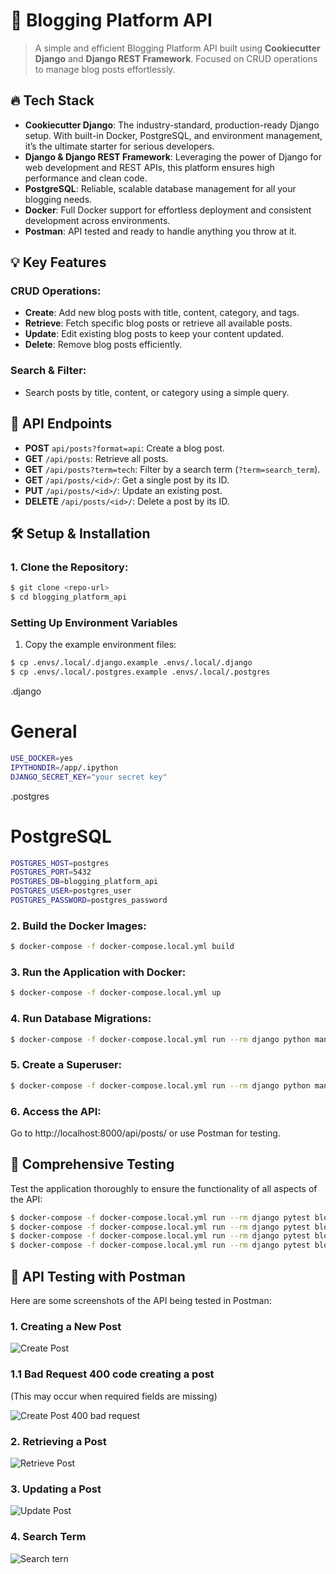 # 🚀 Blogging Platform API

> A simple and efficient Blogging Platform API built using **Cookiecutter Django** and **Django REST Framework**. Focused on CRUD operations to manage blog posts effortlessly.

## 🔥 Tech Stack

- **Cookiecutter Django**: The industry-standard, production-ready Django setup. With built-in Docker, PostgreSQL, and environment management, it’s the ultimate starter for serious developers.
- **Django & Django REST Framework**: Leveraging the power of Django for web development and REST APIs, this platform ensures high performance and clean code.
- **PostgreSQL**: Reliable, scalable database management for all your blogging needs.
- **Docker**: Full Docker support for effortless deployment and consistent development across environments.
- **Postman**: API tested and ready to handle anything you throw at it.

## 💡 Key Features

### CRUD Operations:
- **Create**: Add new blog posts with title, content, category, and tags.
- **Retrieve**: Fetch specific blog posts or retrieve all available posts.
- **Update**: Edit existing blog posts to keep your content updated.
- **Delete**: Remove blog posts efficiently.

### Search & Filter:
- Search posts by title, content, or category using a simple query.

## 🔗 API Endpoints

- **POST** `api/posts?format=api`: Create a blog post.
- **GET** `/api/posts`: Retrieve all posts.
- **GET** `/api/posts?term=tech`: Filter by a search term (`?term=search_term`).
- **GET** `/api/posts/<id>/`: Get a single post by its ID.
- **PUT** `/api/posts/<id>/`: Update an existing post.
- **DELETE** `/api/posts/<id>/`: Delete a post by its ID.

## 🛠️ Setup & Installation

### 1. Clone the Repository:
```bash
$ git clone <repo-url>
$ cd blogging_platform_api
```

### Setting Up Environment Variables

1. Copy the example environment files:

```bash
$ cp .envs/.local/.django.example .envs/.local/.django
$ cp .envs/.local/.postgres.example .envs/.local/.postgres
```

.django 

# General
```bash
USE_DOCKER=yes
IPYTHONDIR=/app/.ipython
DJANGO_SECRET_KEY="your secret key"
```

.postgres 
# PostgreSQL

```bash
POSTGRES_HOST=postgres
POSTGRES_PORT=5432
POSTGRES_DB=blogging_platform_api
POSTGRES_USER=postgres_user
POSTGRES_PASSWORD=postgres_password
```


### 2. Build the Docker Images:

```bash
$ docker-compose -f docker-compose.local.yml build
```

### 3. Run the Application with Docker:

```bash
$ docker-compose -f docker-compose.local.yml up
```

### 4. Run Database Migrations:

```bash
$ docker-compose -f docker-compose.local.yml run --rm django python manage.py migrate
```
### 5. Create a Superuser:

```bash
$ docker-compose -f docker-compose.local.yml run --rm django python manage.py createsuperuser
```

### 6. Access the API:

Go to http://localhost:8000/api/posts/ or use Postman for testing.


## 🔧 Comprehensive Testing

Test the application thoroughly to ensure the functionality of all aspects of the API:
```bash
$ docker-compose -f docker-compose.local.yml run --rm django pytest blog/tests/test_create_post.py
$ docker-compose -f docker-compose.local.yml run --rm django pytest blog/tests/test_retrieve_post.py
$ docker-compose -f docker-compose.local.yml run --rm django pytest blog/tests/test_update_post.py
$ docker-compose -f docker-compose.local.yml run --rm django pytest blog/tests/test_delete_post.py
```

## 📸 API Testing with Postman

Here are some screenshots of the API being tested in Postman:



### 1. Creating a New Post
![Create Post](./images/create_post.png)

### 1.1 Bad Request 400 code creating a post
(This may occur when required fields are missing)

![Create Post 400 bad request](./images/create_post_400.png)

### 2. Retrieving a Post
![Retrieve Post](./images/get_post.png)

### 3. Updating a Post
![Update Post](./images/update_post_id_5.png)

### 4. Search Term 
![Search tern](./images/search_term.png)

